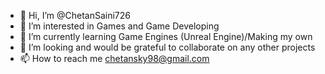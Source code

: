 - 👋 Hi, I’m @ChetanSaini726
- 👀 I’m interested in Games and Game Developing
- 🌱 I’m currently learning Game Engines (Unreal Engine)/Making my own
- 💞️ I’m looking and would be grateful to collaborate on any other projects
- 📫 How to reach me chetansky98@gmail.com

<!---
ChetanSaini726/ChetanSaini726 is a ✨ special ✨ repository because its `README.md` (this file) appears on your GitHub profile.
You can click the Preview link to take a look at your changes.
--->
